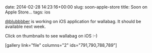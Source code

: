 date: 2014-02-28 14:23:16+00:00
slug: soon-apple-store
title: Soon on Apple Store…
tags: ios

[@blubbbber](https://twitter.com/blubbbber) is working on iOS application for wallabag. It should be available next week.

Click on thumbnails to see wallabag on iOS :-)

[gallery link="file" columns="2" ids="791,790,788,789"]
